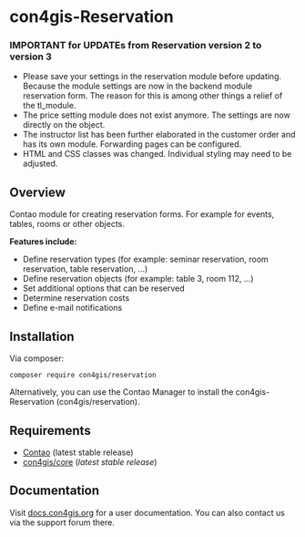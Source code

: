 # con4gis-Reservation

### IMPORTANT for UPDATEs from Reservation version 2 to version 3
- Please save your settings in the reservation module before updating. Because the module settings are now in the backend module reservation form. The reason for this is among other things a relief of the tl_module.
- The price setting module does not exist anymore. The settings are now directly on the object.
- The instructor list has been further elaborated in the customer order and has its own module. Forwarding pages can be configured.
- HTML and CSS classes was changed. Individual styling may need to be adjusted.

## Overview
Contao module for creating reservation forms. For example for events, tables, rooms or other objects.

__Features include:__
* Define reservation types (for example: seminar reservation, room reservation, table reservation, ...)
* Define reservation objects (for example: table 3, room 112, ...)
* Set additional options that can be reserved
* Determine reservation costs
* Define e-mail notifications

## Installation
Via composer:
```
composer require con4gis/reservation
```
Alternatively, you can use the Contao Manager to install the con4gis-Reservation (con4gis/reservation).

## Requirements
- [Contao](https://github.com/contao/core-bundle) (latest stable release)
- [con4gis/core](https://github.com/Kuestenschmiede/CoreBundle/releases) (*latest stable release*)

## Documentation
Visit [docs.con4gis.org](https://docs.con4gis.org) for a user documentation. You can also contact us via the support forum there.
